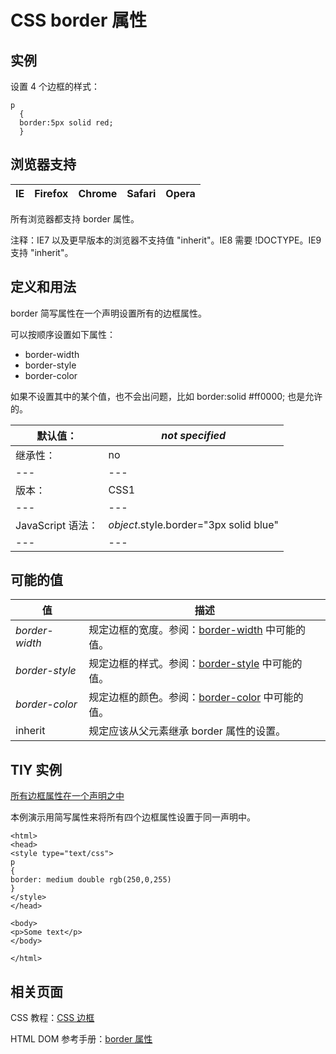 # CSS border 属性



## 实例

设置 4 个边框的样式：

```
p
  {
  border:5px solid red;
  }

```

## 浏览器支持

| IE | Firefox | Chrome | Safari | Opera |
| --- | --- | --- | --- | --- |

所有浏览器都支持 border 属性。

注释：IE7 以及更早版本的浏览器不支持值 "inherit"。IE8 需要 !DOCTYPE。IE9 支持 "inherit"。

## 定义和用法

border 简写属性在一个声明设置所有的边框属性。

可以按顺序设置如下属性：

*   border-width
*   border-style
*   border-color

如果不设置其中的某个值，也不会出问题，比如 border:solid #ff0000; 也是允许的。

| 默认值： | _not specified_ |
| --- | --- |
| 继承性： | no |
| --- | --- |
| 版本： | CSS1 |
| --- | --- |
| JavaScript 语法： | _object_.style.border="3px solid blue" |
| --- | --- |

## 可能的值

| 值 | 描述 |
| --- | --- |
| _border-width_ | 规定边框的宽度。参阅：[border-width](pr_border-width.asp "CSS border-width 属性") 中可能的值。 |
| _border-style_ | 规定边框的样式。参阅：[border-style](pr_border-style.asp "CSS border-style 属性") 中可能的值。 |
| _border-color_ | 规定边框的颜色。参阅：[border-color](pr_border-color.asp "CSS border-color 属性") 中可能的值。 |
| inherit | 规定应该从父元素继承 border 属性的设置。 |

## TIY 实例

[所有边框属性在一个声明之中](/tiy/t.asp?f=csse_border)

本例演示用简写属性来将所有四个边框属性设置于同一声明中。

```
<html>
<head>
<style type="text/css">
p 
{
border: medium double rgb(250,0,255)
}
</style>
</head>

<body>
<p>Some text</p>
</body>

</html>

```

## 相关页面

CSS 教程：[CSS 边框](/css/css_border.asp "CSS 边框")

HTML DOM 参考手册：[border 属性](/jsref/prop_style_border.asp "HTML DOM border 属性")



